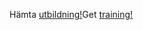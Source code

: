 <span data-ttu-id="99fe9-101">Hämta [utbildning!](https://docs.microsoft.com/en-us/dynamics365/get-started/training/)</span><span class="sxs-lookup"><span data-stu-id="99fe9-101">Get [training!](https://docs.microsoft.com/en-us/dynamics365/get-started/training/)</span></span>
